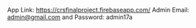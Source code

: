 App Link: https://crsfinalproject.firebaseapp.com/
Admin Email: admin@gmail.com and Password: admin17a

